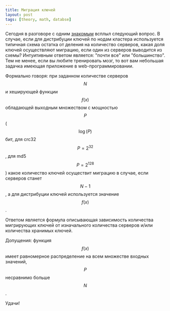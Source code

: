 ```yaml
---
title: Миграция ключей
layout: post
tags: [theory, math, databse]
---
```

Сегодня в разговоре с одним [знакомым][ref-zerkms] всплыл следующий вопрос. В случае, если для дистрибуции ключей по нодам кластера используется типичная схема остатка от деления на количество серверов, какая доля ключей осуществляют миграцию, если один из серверов выводится из схемы? Интуитивным ответом является: "почти все" или "большинство". Тем не менее, если вы любите тренировать мозг, то вот вам небольшая задачка имеющая приложение в web-программировании.

Формально говоря: при заданном количестве серверов $$N$$ и хеширующей функции $$ƒ(x)$$ обладающей выходным множеством с мощностью $$P$$ ($$\log(P)$$ бит, для crc32 $$P = 2^{32}$$, для md5 $$P = 2^{128}$$) какое количество ключей осуществит миграцию в случае, если серверов станет $$N-1$$, а для дистрибуции ключей используется значение $$f(x) % N$$. 

Ответом является формула описывающая зависимость количества мигрирующих ключей от изначального количества серверов и/или количества хранимых ключей.

Допущения: функция $$ƒ(x)$$ имеет равномерное распределение на всем множестве входных значений, $$P$$ несравнимо больше $$N$$.

Удачи!

[ref-zerkms]: http://zerkms.livejournal.com/